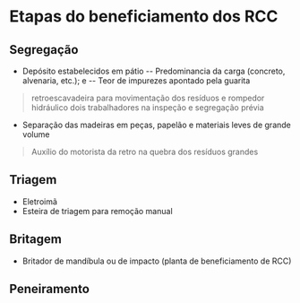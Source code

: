 # Etapas do beneficiamento dos RCC
## Segregação
- Depósito estabelecidos em pátio
-- Predominancia da carga  (concreto, alvenaria, etc.); e
-- Teor de impurezes apontado pela guarita
> retroescavadeira para movimentação dos resíduos e rompedor hidráulico [](https://andaluga.com.br/produto/retroescavadeira-rompedor/)
> dois trabalhadores na inspeção e segregação prévia
* Separação das madeiras em peças, papelão e materiais leves de grande volume
> Auxílio do motorista da retro na quebra dos resíduos grandes


## Triagem
- Eletroimã
- Esteira de triagem para remoção manual


## Britagem
- Britador de mandíbula ou de impacto (planta de beneficiamento de RCC)

## Peneiramento
